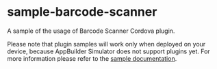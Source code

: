 sample-barcode-scanner
===================

A sample of the usage of Barcode Scanner Cordova plugin.

Please note that plugin samples will work only when deployed on your device, because AppBuilder Simulator does not support plugins yet.
For more information please refer to the [sample documentation](http://docs.telerik.com/platform/appbuilder/sample-apps/sample-barcode-scanner).
